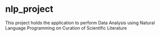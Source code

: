 # nlp_project
This project holds the application to perform Data Analysis using Natural Language Programming on Curation of Scientific Literature
